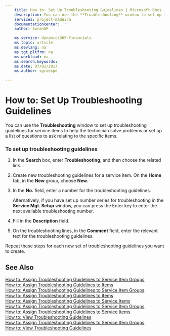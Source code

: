 ```yaml
---
    title: How to: Set Up Troubleshooting Guidelines | Microsoft Docs
    description: You can use the **Troubleshooting** window to set up troubleshooting guidelines for service items to help the technician solve problems or set up a list of questions to ask relating to the specific items.
    services: project-madeira
    documentationcenter: ''
    author: SorenGP

    ms.service: dynamics365-financials
    ms.topic: article
    ms.devlang: na
    ms.tgt_pltfrm: na
    ms.workload: na
    ms.search.keywords:
    ms.date: 07/01/2017
    ms.author: sgroespe

---
```

# How to: Set Up Troubleshooting Guidelines
You can use the **Troubleshooting** window to set up troubleshooting guidelines for service items to help the technician solve problems or set up a list of questions to ask relating to the specific items.  
  
### To set up troubleshooting guidelines  
  
1.  In the **Search** box, enter **Troubleshooting**, and then choose the related link.  
  
2.  Create new troubleshooting guidelines for a service item. On the **Home** tab, in the **New** group, choose **New**.  
  
3.  In the **No.** field, enter a number for the troubleshooting guidelines.  
  
     Alternatively, if you have set up number series for troubleshooting in the **Service Mgt. Setup** window, you can press the Enter key to enter the next available troubleshooting number.  
  
4.  Fill in the **Description** field.  
  
5.  On the troubleshooting lines, in the **Comment** field, enter the relevant text for the troubleshooting guidelines.  
  
 Repeat these steps for each new set of troubleshooting guidelines you want to create.  
  
## See Also  
 [How to: Assign Troubleshooting Guidelines to Service Item Groups](../how-to-assign-troubleshooting-guidelines-to-service-item-groups.md)   
 [How to: Assign Troubleshooting Guidelines to Items](../how-to-assign-troubleshooting-guidelines-to-items.md)   
 [How to: Assign Troubleshooting Guidelines to Service Item Groups](../how-to-assign-troubleshooting-guidelines-to-service-item-groups.md)   
 [How to: Assign Troubleshooting Guidelines to Items](../how-to-assign-troubleshooting-guidelines-to-items.md)   
 [How to: Assign Troubleshooting Guidelines to Service Items](../how-to-assign-troubleshooting-guidelines-to-service-items.md)   
 [How to: Assign Troubleshooting Guidelines to Service Item Groups](../how-to-assign-troubleshooting-guidelines-to-service-item-groups.md)   
 [How to: Assign Troubleshooting Guidelines to Service Items](../how-to-assign-troubleshooting-guidelines-to-service-items.md)   
 [How to: View Troubleshooting Guidelines](../how-to-view-troubleshooting-guidelines.md)   
 [How to: Assign Troubleshooting Guidelines to Service Item Groups](../how-to-assign-troubleshooting-guidelines-to-service-item-groups.md)   
 [How to: View Troubleshooting Guidelines](../how-to-view-troubleshooting-guidelines.md)